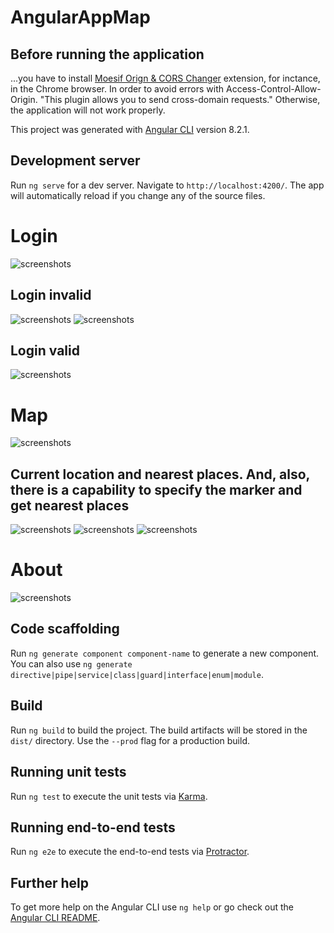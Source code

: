 # AngularAppMap

## Before running the application

...you have to install [Moesif Orign & CORS Changer](https://chrome.google.com/webstore/detail/moesif-orign-cors-changer/digfbfaphojjndkpccljibejjbppifbc) extension, for inctance, in the Chrome browser. In order to avoid errors with Access-Control-Allow-Origin. "This plugin allows you to send cross-domain requests." Otherwise, the application will not work properly.

This project was generated with [Angular CLI](https://github.com/angular/angular-cli) version 8.2.1.

## Development server

Run `ng serve` for a dev server. Navigate to `http://localhost:4200/`. The app will automatically reload if you change any of the source files.

# Login

![screenshots](https://github.com/RiseToDev/angular-app-map/blob/master/screenshots/login.png)

## Login invalid

![screenshots](https://github.com/RiseToDev/angular-app-map/blob/master/screenshots/login_invalid.png)
![screenshots](https://github.com/RiseToDev/angular-app-map/blob/master/screenshots/login_invalid_.png)

## Login valid

![screenshots](https://github.com/RiseToDev/angular-app-map/blob/master/screenshots/login_valid.png)

# Map

![screenshots](https://github.com/RiseToDev/angular-app-map/blob/master/screenshots/map1.png)

## Current location and nearest places. And, also, there is a capability to specify the marker and get nearest places

![screenshots](https://github.com/RiseToDev/angular-app-map/blob/master/screenshots/map2.png)
![screenshots](https://github.com/RiseToDev/angular-app-map/blob/master/screenshots/map3.png)
![screenshots](https://github.com/RiseToDev/angular-app-map/blob/master/screenshots/map4.png)

# About

![screenshots](https://github.com/RiseToDev/angular-app-map/blob/master/screenshots/about.png)

## Code scaffolding

Run `ng generate component component-name` to generate a new component. You can also use `ng generate directive|pipe|service|class|guard|interface|enum|module`.

## Build

Run `ng build` to build the project. The build artifacts will be stored in the `dist/` directory. Use the `--prod` flag for a production build.

## Running unit tests

Run `ng test` to execute the unit tests via [Karma](https://karma-runner.github.io).

## Running end-to-end tests

Run `ng e2e` to execute the end-to-end tests via [Protractor](http://www.protractortest.org/).

## Further help

To get more help on the Angular CLI use `ng help` or go check out the [Angular CLI README](https://github.com/angular/angular-cli/blob/master/README.md).
